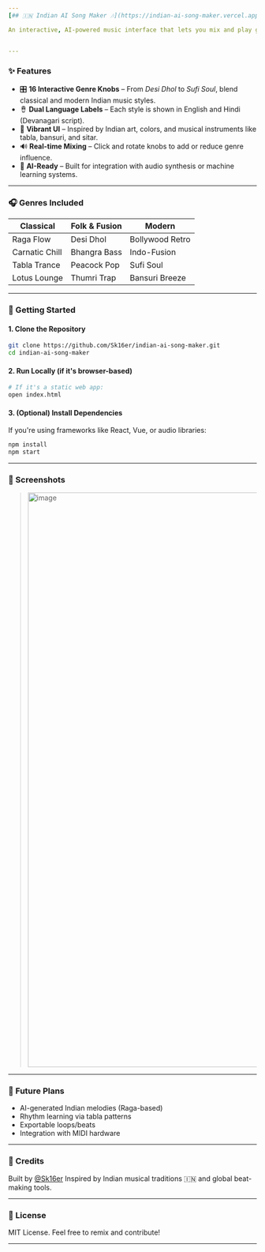 ```yaml
---
[## 🇮🇳 Indian AI Song Maker 🎶](https://indian-ai-song-maker.vercel.app/)

An interactive, AI-powered music interface that lets you mix and play genres inspired by traditional, folk, and modern Indian music styles.


---
```


### ✨ Features

* 🎛️ **16 Interactive Genre Knobs** – From *Desi Dhol* to *Sufi Soul*, blend classical and modern Indian music styles.
* 🪘 **Dual Language Labels** – Each style is shown in English and Hindi (Devanagari script).
* 🌈 **Vibrant UI** – Inspired by Indian art, colors, and musical instruments like tabla, bansuri, and sitar.
* 🔊 **Real-time Mixing** – Click and rotate knobs to add or reduce genre influence.
* 🎼 **AI-Ready** – Built for integration with audio synthesis or machine learning systems.

---

### 🎧 Genres Included

| Classical      | Folk & Fusion | Modern          |
| -------------- | ------------- | --------------- |
| Raga Flow      | Desi Dhol     | Bollywood Retro |
| Carnatic Chill | Bhangra Bass  | Indo-Fusion     |
| Tabla Trance   | Peacock Pop   | Sufi Soul       |
| Lotus Lounge   | Thumri Trap   | Bansuri Breeze  |

---

### 🚀 Getting Started

#### 1. Clone the Repository

```bash
git clone https://github.com/Sk16er/indian-ai-song-maker.git
cd indian-ai-song-maker
```

#### 2. Run Locally (if it's browser-based)

```bash
# If it's a static web app:
open index.html
```

#### 3. (Optional) Install Dependencies

If you're using frameworks like React, Vue, or audio libraries:

```bash
npm install
npm start
```

---

### 📸 Screenshots

> <img width="1866" height="1164" alt="image" src="https://github.com/user-attachments/assets/2770788e-a498-49be-affb-80c8eeab9076" />
 

---

### 🧠 Future Plans

* AI-generated Indian melodies (Raga-based)
* Rhythm learning via tabla patterns
* Exportable loops/beats
* Integration with MIDI hardware

---

### 🙏 Credits

Built by [@Sk16er](https://github.com/Sk16er)
Inspired by Indian musical traditions 🇮🇳 and global beat-making tools.

---

### 📄 License

MIT License.
Feel free to remix and contribute!

---
